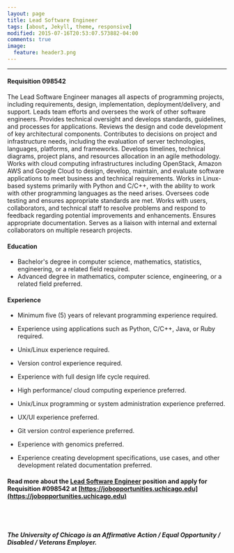 ```yaml
---
layout: page
title: Lead Software Engineer
tags: [about, Jekyll, theme, responsive]
modified: 2015-07-16T20:53:07.573882-04:00
comments: true
image:
  feature: header3.png
---
```


---

#### Requisition 098542
The Lead Software Engineer manages all aspects of programming projects, 
including requirements, design, implementation, deployment/delivery, and support. Leads 
team efforts and oversees the work of other software engineers. Provides technical 
oversight and develops standards, guidelines, and processes for applications. Reviews 
the design and code development of key architectural components. Contributes to 
decisions on project and infrastructure needs, including the evaluation of server 
technologies, languages, platforms, and frameworks. Develops timelines, technical 
diagrams, project plans, and resources allocation in an agile methodology. Works with 
cloud computing infrastructures including OpenStack, Amazon AWS and Google Cloud to 
design, develop, maintain, and evaluate software applications to meet business and 
technical requirements. Works in Linux-based systems primarily with Python and C/C++, 
with the ability to work with other programming languages as the need arises. Oversees 
code testing and ensures appropriate standards are met. Works with users, collaborators, 
and technical staff to resolve problems and respond to feedback regarding potential 
improvements and enhancements. Ensures appropriate documentation. Serves as a liaison 
with internal and external collaborators on multiple research projects.
  

#### Education
* Bachelor's degree in computer science, mathematics, statistics, engineering, or a related field required.
* Advanced degree in mathematics, computer science, engineering, or a related field preferred.

#### Experience
* Minimum five (5) years of relevant programming experience required. 
* Experience using applications such as Python, C/C++, Java, or Ruby required. 
* Unix/Linux experience required. 
* Version control experience required. 
* Experience with full design life cycle required. 

* High performance/ cloud computing experience preferred. 
* Unix/Linux programming or system administration experience preferred. 
* UX/UI experience preferred. 
* Git version control experience preferred. 
* Experience with genomics preferred. 
* Experience creating development specifications, use cases, and other development related documentation preferred.  

#### Read more about the [Lead Software Engineer]({{site.url}}/images/Lead-Software-Engineer-2015.pdf) position and apply for Requisition #098542 at [https://jobopportunities.uchicago.edu](https://jobopportunities.uchicago.edu)

<br>
<br>

##### The University of Chicago is an Affirmative Action / Equal Opportunity / Disabled / Veterans Employer. 
